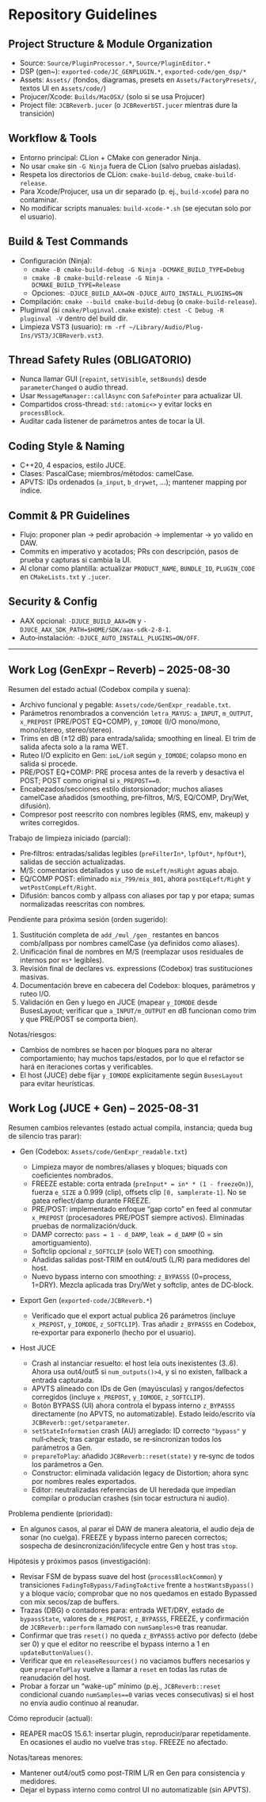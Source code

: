 # Repository Guidelines

## Project Structure & Module Organization
- Source: `Source/PluginProcessor.*`, `Source/PluginEditor.*`
- DSP (gen~): `exported-code/JC_GENPLUGIN.*`, `exported-code/gen_dsp/*`
- Assets: `Assets/` (fondos, diagramas, presets en `Assets/FactoryPresets/`, textos UI en `Assets/code/`)
- Projucer/Xcode: `Builds/MacOSX/` (solo si se usa Projucer)
- Project file: `JCBReverb.jucer` (o `JCBReverbST.jucer` mientras dure la transición)

## Workflow & Tools
- Entorno principal: CLion + CMake con generador Ninja.
- No usar `cmake` sin `-G Ninja` fuera de CLion (salvo pruebas aisladas).
- Respeta los directorios de CLion: `cmake-build-debug`, `cmake-build-release`.
- Para Xcode/Projucer, usa un dir separado (p. ej., `build-xcode`) para no contaminar.
- No modificar scripts manuales: `build-xcode-*.sh` (se ejecutan solo por el usuario).

## Build & Test Commands
- Configuración (Ninja):
  - `cmake -B cmake-build-debug -G Ninja -DCMAKE_BUILD_TYPE=Debug`
  - `cmake -B cmake-build-release -G Ninja -DCMAKE_BUILD_TYPE=Release`
  - Opciones: `-DJUCE_BUILD_AAX=ON` `-DJUCE_AUTO_INSTALL_PLUGINS=ON`
- Compilación: `cmake --build cmake-build-debug` (o `cmake-build-release`).
- Pluginval (si `cmake/Pluginval.cmake` existe): `ctest -C Debug -R pluginval -V` dentro del build dir.
- Limpieza VST3 (usuario): `rm -rf ~/Library/Audio/Plug-Ins/VST3/JCBReverb.vst3`.

## Thread Safety Rules (OBLIGATORIO)
- Nunca llamar GUI (`repaint`, `setVisible`, `setBounds`) desde `parameterChanged` o audio thread.
- Usar `MessageManager::callAsync` con `SafePointer` para actualizar UI.
- Compartidos cross-thread: `std::atomic<>` y evitar locks en `processBlock`.
- Auditar cada listener de parámetros antes de tocar la UI.

## Coding Style & Naming
- C++20, 4 espacios, estilo JUCE.
- Clases: PascalCase; miembros/métodos: camelCase.
- APVTS: IDs ordenados (`a_input`, `b_drywet`, …); mantener mapping por índice.

## Commit & PR Guidelines
- Flujo: proponer plan → pedir aprobación → implementar → yo valido en DAW.
- Commits en imperativo y acotados; PRs con descripción, pasos de prueba y capturas si cambia la UI.
- Al clonar como plantilla: actualizar `PRODUCT_NAME`, `BUNDLE_ID`, `PLUGIN_CODE` en `CMakeLists.txt` y `.jucer`.

## Security & Config
- AAX opcional: `-DJUCE_BUILD_AAX=ON` y `-DJUCE_AAX_SDK_PATH=$HOME/SDK/aax-sdk-2-8-1`.
- Auto‑instalación: `-DJUCE_AUTO_INSTALL_PLUGINS=ON/OFF`.

---

## Work Log (GenExpr – Reverb) – 2025-08-30

Resumen del estado actual (Codebox compila y suena):
- Archivo funcional y pegable: `Assets/code/GenExpr_readable.txt`.
- Parámetros renombrados a convención `letra_MAYUS`: `a_INPUT`, `m_OUTPUT`, `x_PREPOST` (PRE/POST EQ+COMP), `y_IOMODE` (I/O mono/mono, mono/stereo, stereo/stereo).
- Trims en dB (±12 dB) para entrada/salida; smoothing en lineal. El trim de salida afecta solo a la rama WET.
- Ruteo I/O explícito en Gen: `ioL/ioR` según `y_IOMODE`; colapso mono en salida si procede.
- PRE/POST EQ+COMP: PRE procesa antes de la reverb y desactiva el POST; POST como original si `x_PREPOST==0`.
- Encabezados/secciones estilo distorsionador; muchos aliases camelCase añadidos (smoothing, pre‑filtros, M/S, EQ/COMP, Dry/Wet, difusión).
- Compresor post reescrito con nombres legibles (RMS, env, makeup) y writes corregidos.

Trabajo de limpieza iniciado (parcial):
- Pre‑filtros: entradas/salidas legibles (`preFilterIn*`, `lpfOut*`, `hpfOut*`), salidas de sección actualizadas.
- M/S: comentarios detallados y uso de `msLeft/msRight` aguas abajo.
- EQ/COMP POST: eliminado `mix_799/mix_801`, ahora `postEqLeft/Right` y `wetPostCompLeft/Right`.
- Difusión: bancos comb y allpass con aliases por tap y por etapa; sumas normalizadas reescritas con nombres.

Pendiente para próxima sesión (orden sugerido):
1) Sustitución completa de `add_/mul_/gen_` restantes en bancos comb/allpass por nombres camelCase (ya definidos como aliases).
2) Unificación final de nombres en M/S (reemplazar usos residuales de internos por `ms*` legibles).
3) Revisión final de declares vs. expressions (Codebox) tras sustituciones masivas.
4) Documentación breve en cabecera del Codebox: bloques, parámetros y ruteo I/O.
5) Validación en Gen y luego en JUCE (mapear `y_IOMODE` desde BusesLayout; verificar que `a_INPUT/m_OUTPUT` en dB funcionan como trim y que PRE/POST se comporta bien).

Notas/riesgos:
- Cambios de nombres se hacen por bloques para no alterar comportamiento; hay muchos taps/estados, por lo que el refactor se hará en iteraciones cortas y verificables.
- El host (JUCE) debe fijar `y_IOMODE` explícitamente según `BusesLayout` para evitar heurísticas.

## Work Log (JUCE + Gen) – 2025-08-31

Resumen cambios relevantes (estado actual compila, instancia; queda bug de silencio tras parar):

- Gen (Codebox: `Assets/code/GenExpr_readable.txt`)
  - Limpieza mayor de nombres/aliases y bloques; biquads con coeficientes nombrados.
  - FREEZE estable: corta entrada (`preInput* = in* * (1 - freezeOn)`), fuerza `e_SIZE` a 0.999 (clip), offsets clip `[0, samplerate-1]`. No se gatea reflect/damp durante FREEZE.
  - PRE/POST: implementado enfoque “gap corto” en feed al conmutar `x_PREPOST` (procesadores PRE/POST siempre activos). Eliminadas pruebas de normalización/duck.
  - DAMP correcto: `pass = 1 - d_DAMP`, `leak = d_DAMP` (0 = sin amortiguamiento).
  - Softclip opcional `z_SOFTCLIP` (solo WET) con smoothing.
  - Añadidas salidas post‑TRIM en out4/out5 (L/R) para medidores del host.
  - Nuevo bypass interno con smoothing: `z_BYPASSS` (0=process, 1=DRY). Mezcla aplicada tras Dry/Wet y softclip, antes de DC‑block.

- Export Gen (`exported-code/JCBReverb.*`)
  - Verificado que el export actual publica 26 parámetros (incluye `x_PREPOST`, `y_IOMODE`, `z_SOFTCLIP`). Tras añadir `z_BYPASSS` en Codebox, re‑exportar para exponerlo (hecho por el usuario).

- Host JUCE
  - Crash al instanciar resuelto: el host leía outs inexistentes (3..6). Ahora usa out4/out5 si `num_outputs()>4`, y si no existen, fallback a entrada capturada.
  - APVTS alineado con IDs de Gen (mayúsculas) y rangos/defectos corregidos (incluye `x_PREPOST`, `y_IOMODE`, `z_SOFTCLIP`).
  - Botón BYPASS (UI) ahora controla el bypass interno `z_BYPASSS` directamente (no APVTS, no automatizable). Estado leído/escrito vía `JCBReverb::get/setparameter`.
  - `setStateInformation` crash (AU) arreglado: ID correcto `"bypass"` y null‑check; tras cargar estado, se re‑sincronizan todos los parámetros a Gen.
  - `prepareToPlay`: añadido `JCBReverb::reset(state)` y re‑sync de todos los parámetros a Gen.
  - Constructor: eliminada validación legacy de Distortion; ahora sync por nombres reales exportados.
  - Editor: neutralizadas referencias de UI heredada que impedían compilar o producían crashes (sin tocar estructura ni audio).

Problema pendiente (prioridad):
- En algunos casos, al parar el DAW de manera aleatoria, el audio deja de sonar (no cuelga). FREEZE y bypass interno parecen correctos; sospecha de desincronización/lifecycle entre Gen y host tras `stop`.

Hipótesis y próximos pasos (investigación):
- Revisar FSM de bypass suave del host (`processBlockCommon`) y transiciones `FadingToBypass/FadingToActive` frente a `hostWantsBypass()` y a bloque vacío; comprobar que no nos quedamos en estado Bypassed con mix secos/zap de buffers.
- Trazas (DBG) o contadores para: entrada WET/DRY, estado de `bypassState`, valores de `x_PREPOST`, `z_BYPASSS`, FREEZE, y confirmación de `JCBReverb::perform` llamado con `numSamples>0` tras reanudar.
- Confirmar que tras `reset()` no queda `z_BYPASSS` activo por defecto (debe ser 0) y que el editor no reescribe el bypass interno a 1 en `updateButtonValues()`.
- Verificar que en `releaseResources()` no vaciamos buffers necesarios y que `prepareToPlay` vuelve a llamar a `reset` en todas las rutas de reanudación del host.
- Probar a forzar un “wake-up” mínimo (p.ej., `JCBReverb::reset` condicional cuando `numSamples==0` varias veces consecutivas) si el host no envía audio continuo al reanudar.

Cómo reproducir (actual):
- REAPER macOS 15.6.1: insertar plugin, reproducir/parar repetidamente. En ocasiones el audio no vuelve tras `stop`. FREEZE no afectado.

Notas/tareas menores:
- Mantener out4/out5 como post‑TRIM L/R en Gen para consistencia y medidores.
- Dejar el bypass interno como control UI no automatizable (sin APVTS).
